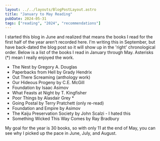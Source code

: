 ```yaml
---
layout: ../../layouts/BlogPostLayout.astro
title: "January to May Reading"
pubDate: 2024-05-31
tags: ["reading", "2024", "recommendations"]
---
```


I started this blog in June and realized that means the books I read for the first half of the year aren't recorded here. I'm writing this in September, but have back-dated the blog post so it will show up in the 'right' chronological order. Below is a list of the books I read in January through May. Asterisks (\*) mean I really enjoyed the work.

- The Nest by Gregory A. Douglas
- Paperbacks from Hell by Grady Hendrix
- Out There Screaming (anthology work)
- Our Hideous Progeny by C.E. McGill
- Foundation by Isaac Asimov
- What Feasts at Night by T. Kingfisher
- Poor Things by Alasdair Grey \*
- Going Postal by Terry Pratchett (only re-read)
- Foundation and Empire by Asimov
- The Kaiju Preservation Society by John Scalzi - I hated this
- Something Wicked This Way Comes by Ray Bradbury

My goal for the year is 30 books, so with only 11 at the end of May, you can see why I picked up the pace in June, July, and August.
